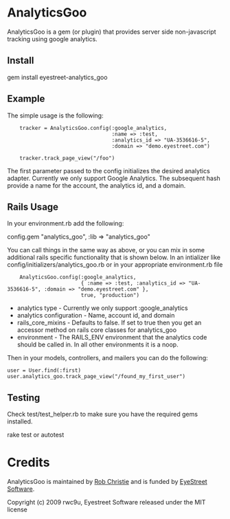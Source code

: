 # AnalyticsGoo

AnalyticsGoo is a gem (or plugin) that provides server side non-javascript tracking using google analytics. 

## Install

gem install eyestreet-analytics_goo

## Example
   The simple usage is the following:
   
        tracker = AnalyticsGoo.config(:google_analytics, 
                                      :name => :test,
                                      :analytics_id => "UA-3536616-5", 
                                      :domain => "demo.eyestreet.com")

        tracker.track_page_view("/foo")

The first parameter passed to the config initializes the desired analytics adapter. Currently we only support
Google Analytics. The subsequent hash provide a name for the account, the analytics id, and a domain.

## Rails Usage

In your environment.rb add the following:

  config.gem "analytics_goo", :lib => "analytics_goo"
  

You can call things  in the same way as above, or you can mix in some additional rails specific functionality that is shown below.
In an intializer like config/initializers/analytics_goo.rb or in your appropriate environment.rb file

        AnalyticsGoo.config(:google_analytics, 
                            { :name => :test, :analytics_id => "UA-3536616-5", :domain => "demo.eyestreet.com" }, 
                            true, "production")

* analytics type - Currently we only support :google_analytics
* analytics configuration - Name, account id, and domain
* rails_core_mixins - Defaults to false. If set to true then you get an accessor method on rails core classes for analytics_goo
* environment - The RAILS_ENV environment that the analytics code should be called in. In all other environments it is a noop.

Then in your models, controllers, and mailers you can do the following:

    user = User.find(:first)
    user.analytics_goo.track_page_view("/found_my_first_user")

## Testing

Check test/test_helper.rb to make sure you have the required gems installed.

  rake test
  or
  autotest

# Credits

AnalyticsGoo is maintained by [Rob Christie](mailto:rob.christie@eyestreet.com) and is funded by [EyeStreet Software](http://www.eyestreet.com).


Copyright (c) 2009 rwc9u, Eyestreet Software released under the MIT license
